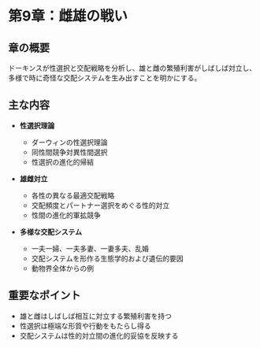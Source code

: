 # 第9章：雌雄の戦い

## 章の概要
ドーキンスが性選択と交配戦略を分析し、雄と雌の繁殖利害がしばしば対立し、多様で時に奇怪な交配システムを生み出すことを明かにする。

## 主な内容
- **性選択理論**
  - ダーウィンの性選択理論
  - 同性間競争対異性間選択
  - 性選択の進化的帰結

- **雄雌対立**
  - 各性の異なる最適交配戦略
  - 交配頻度とパートナー選択をめぐる性的対立
  - 性間の進化的軍拡競争

- **多様な交配システム**
  - 一夫一婦、一夫多妻、一妻多夫、乱婚
  - 交配システムを形作る生態学的および遺伝的要因
  - 動物界全体からの例

## 重要なポイント
- 雄と雌はしばしば相互に対立する繁殖利害を持つ
- 性選択は極端な形質や行動をもたらし得る
- 交配システムは性的対立間の進化的妥協を反映する